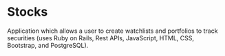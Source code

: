 # Stocks

Application which allows a user to create watchlists and portfolios to track securities (uses Ruby on Rails, Rest APIs, JavaScript, HTML, CSS, Bootstrap, and PostgreSQL). 
